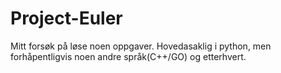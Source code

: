 # Project-Euler
Mitt forsøk på løse noen oppgaver. Hovedasaklig i python, men forhåpentligvis noen andre språk(C++/GO) og etterhvert. 
